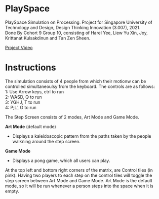 # PlaySpace
PlaySpace Simulation on Processing. Project for Singapore University of Technology and Design, Design Thinking Innovation (3.007), 2021.  
Done By Cohort 9 Group 10, consisting of Harel Yee, Liew Yu Xin, Joy, Krittanat Kulsakdinun and Tan Zen Sheen. 

[Project Video](https://www.youtube.com/watch?v=OIolfgjjPrU)

# Instructions

The simulation consists of 4 people from which their motionw can be controlled simultaneoulsy from the keyboard.
The controls are as follows:  
1: Use Arrow keys, ctrl to run  
2: WASD, Q to run  
3: YGHJ, T to run  
4: P;L', O to run  

The Step Screen consists of 2 modes, Art Mode and Game Mode.

**Art Mode** (default mode)
- Displays a kaleidoscopic pattern from the paths taken by the people walkning around the step screen.

**Game Mode** 
- Displays a pong game, which all users can play.


At the top left and bottom right corners of the matrix, are Control tiles (in pink). Having two players to each step on the control tiles will toggle the step screen between Art Mode and Game Mode.
Art Mode is the default mode, so it will be run whenever a person steps into the space when it is empty.
